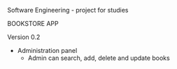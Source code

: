 Software Engineering - project for studies

BOOKSTORE APP

Version 0.2

- Administration panel
  - Admin can search, add, delete and update books
